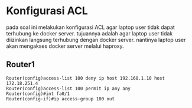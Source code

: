 # Konfigurasi ACL
pada soal ini melakukan konfigurasi ACL agar laptop user tidak dapat terhubung ke docker server. tujuannya adalah agar laptop user tidak diizinkan langsung terhubung dengan docker server. nantinya laptop user akan mengakses docker server melalui haproxy.
## Router1
```
Router(config)access-list 100 deny ip host 192.168.1.10 host 172.18.251.4
Router(config)access-list 100 permit ip any any
Router(config)#int fa0/1
Router(config-if)#ip access-group 100 out
```
